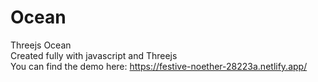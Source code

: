 # Ocean
Threejs Ocean <br>
Created fully with javascript and Threejs <br>
You can find the demo here: 
https://festive-noether-28223a.netlify.app/
